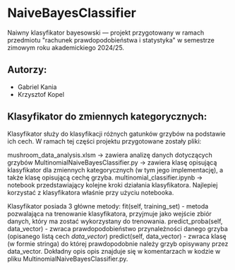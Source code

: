 # NaiveBayesClassifier
Naiwny klasyfikator bayesowski — projekt przygotowany w ramach przedmiotu "rachunek prawdopodobieństwa i statystyka" w semestrze zimowym roku akademickiego 2024/25.

## Autorzy:
- Gabriel Kania
- Krzysztof Kopel

## Klasyfikator do zmiennych kategorycznych:
Klasyfikator służy do klasyfikacji różnych gatunków grzybów na podstawie ich cech. W ramach tej części projektu przygotowane zostały pliki:

mushroom_data_analysis.xlsm -> zawiera analizę danych dotyczących grzybów
MultinomialNaiveBayesClassifier.py -> zawiera klasę opisującą klasyfikator dla zmiennych kategorycznych (w tym jego implementację), a także klasę opisującą cechę grzyba.
multinomial_classifier.ipynb -> notebook przedstawiający kolejne kroki działania klasyfikatora. Najlepiej korzystać z klasyfikatora właśnie przy użyciu notebooka.

Klasyfikator posiada 3 główne metody: 
fit(self, training_set) - metoda pozwalająca na trenowanie klasyfikatora, przyjmuje jako wejście zbiór danych, który ma zostać wykorzystany do trenowania.
predict_proba(self, data_vector) - zwraca prawdopodobieństwo przynależności danego grzyba (opisanego listą cech *data_vector*)
predict(self, data_vector) - zwraca klasę (w formie stringa) do której prawdopodobnie należy grzyb opisywany przez data_vector.
Dokładny opis opis znajduje się w komentarzach w kodzie w pliku MultinomialNaiveBayesClassifier.py.
